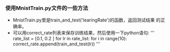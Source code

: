 ### 使用MnistTrain.py文件的一些方法
 - MnistTrain.py里是train_and_test('learingRate')的函数，返回测试结果
的正确率。
 - 可以用correct_rate列表来保存训练结果，然后使用一下python语句:
''' 
rate_list = [0.1, 0.2 ]
for lr in rate_list: 
    for i in range(10): 
        correct_rate.append(train_and_test(lr))
'''

